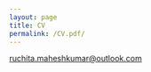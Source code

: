 ```yaml
---
layout: page
title: CV
permalink: /CV.pdf/
---
```



[ruchita.maheshkumar@outlook.com](ruchita.maheshkumar@outlook.com)

